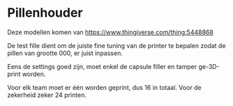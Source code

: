 # Pillenhouder

Deze modellen komen van https://www.thingiverse.com/thing:5448868

De test fille dient om de juiste fine tuning van de printer te bepalen zodat  de pillen van grootte 000, er juist inpassen. 

Eens de settings goed zijn, moet enkel de capsule filler en tamper ge-3D-print worden. 

Voor elk team moet er één worden geprint, dus 16 in totaal. Voor de zekerheid zeker 24 printen. 


